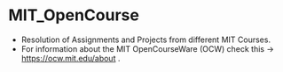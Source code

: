 # MIT_OpenCourse

* Resolution of Assignments and Projects from different MIT Courses.
* For information about the MIT OpenCourseWare (OCW) check this -> https://ocw.mit.edu/about .
